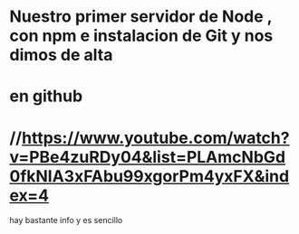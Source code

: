 # Nuestro primer servidor de Node , con npm e instalacion de Git y nos dimos de alta
# en github
# //https://www.youtube.com/watch?v=PBe4zuRDy04&list=PLAmcNbGd0fkNIA3xFAbu99xgorPm4yxFX&index=4

hay bastante info y es sencillo